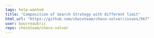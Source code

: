 ```yaml
---
tags: help-wanted
title: "Composition of Search Strategy with different limit"
html_url: "https://github.com/chocoteam/choco-solver/issues/567"
user: bourreauEric
repo: chocoteam/choco-solver
---
```


